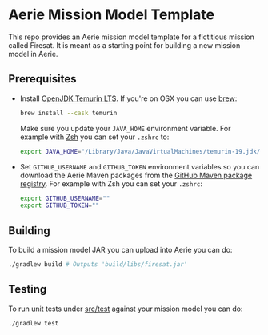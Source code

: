 # Aerie Mission Model Template

This repo provides an Aerie mission model template for a fictitious mission called Firesat. It is meant as a starting point for building a new mission model in Aerie.

## Prerequisites

- Install [OpenJDK Temurin LTS](https://adoptium.net/temurin/). If you're on OSX you can use [brew](https://brew.sh/):

  ```sh
  brew install --cask temurin
  ```

  Make sure you update your `JAVA_HOME` environment variable. For example with [Zsh](https://www.zsh.org/) you can set your `.zshrc` to:

  ```sh
  export JAVA_HOME="/Library/Java/JavaVirtualMachines/temurin-19.jdk/Contents/Home"
  ```

- Set `GITHUB_USERNAME` and `GITHUB_TOKEN` environment variables so you can download the Aerie Maven packages from the [GitHub Maven package registry](https://docs.github.com/en/packages/working-with-a-github-packages-registry/working-with-the-apache-maven-registry). For example with Zsh you can set your `.zshrc`:

  ```sh
  export GITHUB_USERNAME=""
  export GITHUB_TOKEN=""
  ```

## Building

To build a mission model JAR you can upload into Aerie you can do:

```sh
./gradlew build # Outputs 'build/libs/firesat.jar'
```

## Testing

To run unit tests under [src/test](./src/test) against your mission model you can do:

```sh
./gradlew test
```
